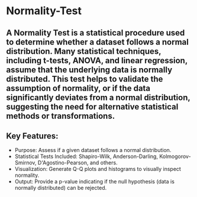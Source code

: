 # Normality-Test

## A Normality Test is a statistical procedure used to determine whether a dataset follows a normal distribution. Many statistical techniques, including t-tests, ANOVA, and linear regression, assume that the underlying data is normally distributed. This test helps to validate the assumption of normality, or if the data significantly deviates from a normal distribution, suggesting the need for alternative statistical methods or transformations.

## Key Features:
* Purpose: Assess if a given dataset follows a normal distribution.
* Statistical Tests Included: Shapiro-Wilk, Anderson-Darling, Kolmogorov-Smirnov, D'Agostino-Pearson, and others.
* Visualization: Generate Q-Q plots and histograms to visually inspect normality.
* Output: Provide a p-value indicating if the null hypothesis (data is normally distributed) can be rejected.

